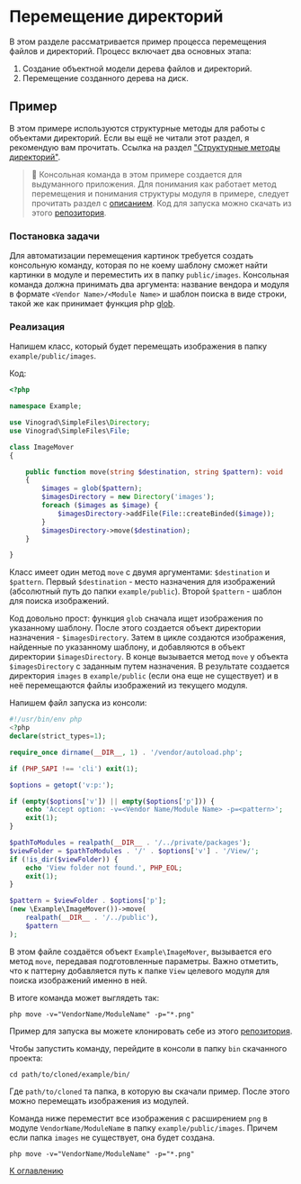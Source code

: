 # Перемещение директорий

В этом разделе рассматривается пример процесса перемещения файлов и директорий. Процесс включает два основных этапа:

1) Создание объектной модели дерева файлов и директорий.
2) Перемещение созданного дерева на диск.

## Пример

В этом примере используются структурные методы для работы с объектами директорий. Если вы ещё не читали этот раздел, я
рекомендую вам прочитать. Ссылка на раздел ["Структурные методы директорий"](directory-structural-methods.md).

> 📌 Консольная команда в этом примере создается для выдуманного приложения. Для понимания как работает метод перемещения
> и понимания структуры модуля в примере, следует прочитать раздел с [описанием](applied-methods.md). Код для запуска
> можно скачать из этого [репозитория](https://github.com/vinogradsoft/example).

### Постановка задачи

Для автоматизации перемещения картинок требуется создать консольную команду, которая по не коему шаблону сможет найти
картинки в модуле и переместить их в папку `public/images`. Консольная команда должна принимать два аргумента: название
вендора и модуля в формате `<Vendor Name>/<Module Name>` и шаблон поиска в виде строки, такой же как принимает
функция php [glob](https://www.php.net/manual/ru/function.glob.php).

### Реализация

Напишем класс, который будет перемещать изображения в папку `example/public/images`.

Код:

```php
<?php

namespace Example;

use Vinograd\SimpleFiles\Directory;
use Vinograd\SimpleFiles\File;

class ImageMover
{

    public function move(string $destination, string $pattern): void
    {
        $images = glob($pattern);
        $imagesDirectory = new Directory('images');
        foreach ($images as $image) {
            $imagesDirectory->addFile(File::createBinded($image));
        }
        $imagesDirectory->move($destination);
    }

}
```

Класс имеет один метод `move` с двумя аргументами: `$destination` и `$pattern`. Первый `$destination` - место назначения
для изображений (абсолютный путь до папки `example/public`). Второй `$pattern` - шаблон для поиска изображений.

Код довольно прост: функция `glob` сначала ищет изображения по указанному шаблону. После этого создается объект
директории назначения - `$imagesDirectory`. Затем в цикле создаются изображения, найденные по указанному шаблону, и
добавляются в объект директории `$imagesDirectory`. В конце вызывается метод `move` у объекта `$imagesDirectory` с
заданным путем назначения. В результате создается директория `images` в `example/public` (если она еще не существует) и
в неё перемещаются файлы изображений из текущего модуля.

Напишем файл запуска из консоли:

```php
#!/usr/bin/env php
<?php
declare(strict_types=1);

require_once dirname(__DIR__, 1) . '/vendor/autoload.php';

if (PHP_SAPI !== 'cli') exit(1);

$options = getopt('v:p:');

if (empty($options['v']) || empty($options['p'])) {
    echo 'Accept option: -v=<Vendor Name/Module Name> -p=<pattern>';
    exit(1);
}

$pathToModules = realpath(__DIR__ . '/../private/packages');
$viewFolder = $pathToModules . '/' . $options['v'] . '/View/';
if (!is_dir($viewFolder)) {
    echo 'View folder not found.', PHP_EOL;
    exit(1);
}

$pattern = $viewFolder . $options['p'];
(new \Example\ImageMover())->move(
    realpath(__DIR__ . '/../public'),
    $pattern
);
```

В этом файле создаётся объект `Example\ImageMover`, вызывается его метод `move`, передавая подготовленные параметры.
Важно отметить, что к паттерну добавляется путь к папке `View` целевого модуля для поиска изображений именно в ней.

В итоге команда может выглядеть так:

```
php move -v="VendorName/ModuleName" -p="*.png"
```

Пример для запуска вы можете клонировать себе из этого [репозитория](https://github.com/vinogradsoft/example).

Чтобы запустить команду, перейдите в консоли в папку `bin` скачанного проекта:

```
cd path/to/cloned/example/bin/
```

Где `path/to/cloned` та папка, в которую вы скачали пример.
После этого можно перемещать изображения из модулей.

Команда ниже переместит все изображения с расширением `png` в модуле `VendorName/ModuleName` в
папку `example/public/images`. Причем если папка `images` не существует, она будет создана.

```
php move -v="VendorName/ModuleName" -p="*.png"
```

[К оглавлению](../../README_ru_RU.md#руководство)